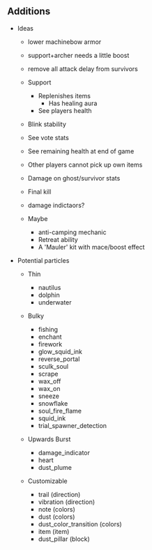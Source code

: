 
## Additions

- Ideas

  - lower machinebow armor
  - support+archer needs a little boost
  - remove all attack delay from survivors
  - Support
    - Replenishes items
	  - Has healing aura
    - See players health
  
  - Blink stability
  - See vote stats
  - See remaining health at end of game
  - Other players cannot pick up own items
  - Damage on ghost/survivor stats
  - Final kill
  - damage indictaors?
    
  - Maybe
    - anti-camping mechanic
    - Retreat ability
    - A 'Mauler' kit with mace/boost effect

- Potential particles

  - Thin
    - nautilus
    - dolphin
    - underwater

  - Bulky
    - fishing
    - enchant
    - firework
    - glow_squid_ink
    - reverse_portal
    - sculk_soul
    - scrape
    - wax_off
    - wax_on
    - sneeze
    - snowflake
    - soul_fire_flame
    - squid_ink
    - trial_spawner_detection

  - Upwards Burst
    - damage_indicator
    - heart
    - dust_plume

  - Customizable
    - trail (direction)
    - vibration (direction)
    - note (colors)
    - dust (colors)
    - dust_color_transition (colors)
    - item (item)
    - dust_pillar (block)
